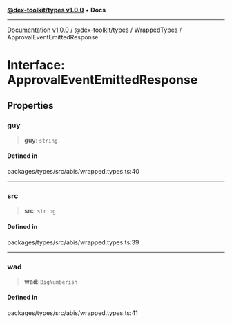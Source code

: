 [**@dex-toolkit/types v1.0.0**](../../../README.md) • **Docs**

***

[Documentation v1.0.0](../../../../../packages.md) / [@dex-toolkit/types](../../../README.md) / [WrappedTypes](../README.md) / ApprovalEventEmittedResponse

# Interface: ApprovalEventEmittedResponse

## Properties

### guy

> **guy**: `string`

#### Defined in

packages/types/src/abis/wrapped.types.ts:40

***

### src

> **src**: `string`

#### Defined in

packages/types/src/abis/wrapped.types.ts:39

***

### wad

> **wad**: `BigNumberish`

#### Defined in

packages/types/src/abis/wrapped.types.ts:41
